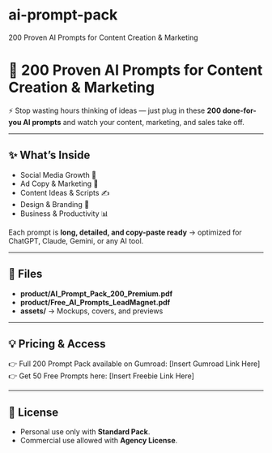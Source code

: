 # ai-prompt-pack
200 Proven AI Prompts for Content Creation &amp; Marketing
# 🚀 200 Proven AI Prompts for Content Creation & Marketing

⚡ Stop wasting hours thinking of ideas — just plug in these **200 done-for-you AI prompts** and watch your content, marketing, and sales take off.

---

## ✨ What’s Inside
- Social Media Growth 📱  
- Ad Copy & Marketing 💸  
- Content Ideas & Scripts ✍️  
- Design & Branding 🎨  
- Business & Productivity 📊  

Each prompt is **long, detailed, and copy-paste ready** → optimized for ChatGPT, Claude, Gemini, or any AI tool.

---

## 📂 Files
- **product/AI_Prompt_Pack_200_Premium.pdf**  
- **product/Free_AI_Prompts_LeadMagnet.pdf**  
- **assets/** → Mockups, covers, and previews  

---

## 💡 Pricing & Access
👉 Full 200 Prompt Pack available on Gumroad: [Insert Gumroad Link Here]  
👉 Get 50 Free Prompts here: [Insert Freebie Link Here]  

---

## 🔑 License
- Personal use only with **Standard Pack**.  
- Commercial use allowed with **Agency License**.  
